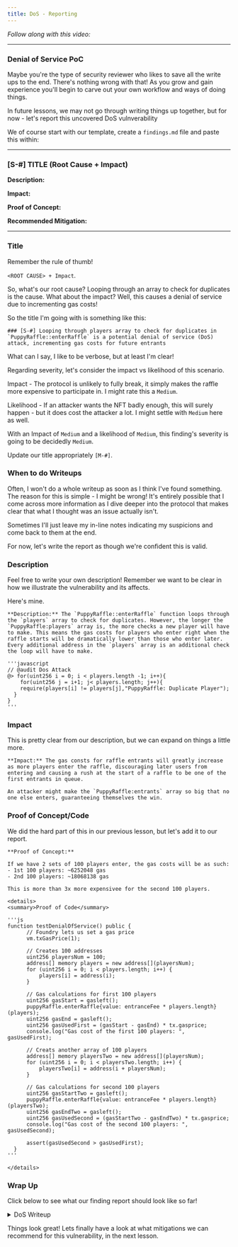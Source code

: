 ```yaml
---
title: DoS - Reporting
---
```


_Follow along with this video:_

---

### Denial of Service PoC

Maybe you're the type of security reviewer who likes to save all the write ups to the end. There's nothing wrong with that! As you grow and gain experience you'll begin to carve out your own workflow and ways of doing things.

In future lessons, we may not go through writing things up together, but for now - let's report this uncovered DoS vulnverability

We of course start with our template, create a `findings.md` file and paste this within:

---

### [S-#] TITLE (Root Cause + Impact)

**Description:**

**Impact:**

**Proof of Concept:**

**Recommended Mitigation:**

---

### Title

Remember the rule of thumb!

`<ROOT CAUSE> + Impact`.

So, what's our root cause? Looping through an array to check for duplicates is the cause. What about the impact? Well, this causes a denial of service due to incrementing gas costs!

So the title I'm going with is something like this:

```
### [S-#] Looping through players array to check for duplicates in `PuppyRaffle::enterRaffle` is a potential denial of service (DoS) attack, incrementing gas costs for future entrants
```

What can I say, I like to be verbose, but at least I'm clear!

Regarding severity, let's consider the impact vs likelihood of this scenario.

Impact - The protocol is unlikely to fully break, it simply makes the raffle more expensive to participate in. I might rate this a `Medium`.

Likelihood - If an attacker wants the NFT badly enough, this will surely happen - but it does cost the attacker a lot. I might settle with `Medium` here as well.

With an Impact of `Medium` and a likelihood of `Medium`, this finding's severity is going to be decidedly `Medium`.

Update our title appropriately `[M-#]`.

### When to do Writeups

Often, I won't do a whole writeup as soon as I think I've found something. The reason for this is simple - I might be wrong! It's entirely possible that I come across more information as I dive deeper into the protocol that makes clear that what I thought was an issue actually isn't.

Sometimes I'll just leave my in-line notes indicating my suspicions and come back to them at the end.

For now, let's write the report as though we're confident this is valid.

### Description

Feel free to write your own description! Remember we want to be clear in how we illustrate the vulnerability and its affects.

Here's mine.

```
**Description:** The `PuppyRaffle::enterRaffle` function loops through the `players` array to check for duplicates. However, the longer the `PuppyRaffle:players` array is, the more checks a new player will have to make. This means the gas costs for players who enter right when the raffle starts will be dramatically lower than those who enter later. Every additional address in the `players` array is an additional check the loop will have to make.

'''javascript
// @audit Dos Attack
@> for(uint256 i = 0; i < players.length -1; i++){
    for(uint256 j = i+1; j< players.length; j++){
    require(players[i] != players[j],"PuppyRaffle: Duplicate Player");
  }
}
'''
```

### Impact

This is pretty clear from our description, but we can expand on things a little more.

```
**Impact:** The gas consts for raffle entrants will greatly increase as more players enter the raffle, discouraging later users from entering and causing a rush at the start of a raffle to be one of the first entrants in queue.

An attacker might make the `PuppyRaffle:entrants` array so big that no one else enters, guaranteeing themselves the win.
```

### Proof of Concept/Code

We did the hard part of this in our previous lesson, but let's add it to our report.

```
**Proof of Concept:**

If we have 2 sets of 100 players enter, the gas costs will be as such:
- 1st 100 players: ~6252048 gas
- 2nd 100 players: ~18068138 gas

This is more than 3x more expensivee for the second 100 players.

<details>
<summary>Proof of Code</summary>

'''js
function testDenialOfService() public {
      // Foundry lets us set a gas price
      vm.txGasPrice(1);

      // Creates 100 addresses
      uint256 playersNum = 100;
      address[] memory players = new address[](playersNum);
      for (uint256 i = 0; i < players.length; i++) {
          players[i] = address(i);
      }

      // Gas calculations for first 100 players
      uint256 gasStart = gasleft();
      puppyRaffle.enterRaffle{value: entranceFee * players.length}(players);
      uint256 gasEnd = gasleft();
      uint256 gasUsedFirst = (gasStart - gasEnd) * tx.gasprice;
      console.log("Gas cost of the first 100 players: ", gasUsedFirst);

      // Creats another array of 100 players
      address[] memory playersTwo = new address[](playersNum);
      for (uint256 i = 0; i < playersTwo.length; i++) {
          playersTwo[i] = address(i + playersNum);
      }

      // Gas calculations for second 100 players
      uint256 gasStartTwo = gasleft();
      puppyRaffle.enterRaffle{value: entranceFee * players.length}(playersTwo);
      uint256 gasEndTwo = gasleft();
      uint256 gasUsedSecond = (gasStartTwo - gasEndTwo) * tx.gasprice;
      console.log("Gas cost of the second 100 players: ", gasUsedSecond);

      assert(gasUsedSecond > gasUsedFirst);
  }
'''

</details>
```

### Wrap Up

Click below to see what our finding report should look like so far!

<details>
<Summary>DoS Writeup</summary>

### [M-#] Looping through players array to check for duplicates in `PuppyRaffle::enterRaffle` is a potential denial of service (DoS) attack, incrementing gas costs for future entrants

**Description:** The `PuppyRaffle::enterRaffle` function loops through the `players` array to check for duplicates. However, the longer the `PuppyRaffle:players` array is, the more checks a new player will have to make. This means the gas costs for players who enter right when the raffle starts will be dramatically lower than those who enter later. Every additional address in the `players` array is an additional check the loop will have to make.

```javascript
// @audit Dos Attack
@> for(uint256 i = 0; i < players.length -1; i++){
    for(uint256 j = i+1; j< players.length; j++){
    require(players[i] != players[j],"PuppyRaffle: Duplicate Player");
  }
}
```

**Impact:** The gas consts for raffle entrants will greatly increase as more players enter the raffle, discouraging later users from entering and causing a rush at the start of a raffle to be one of the first entrants in queue.

An attacker might make the `PuppyRaffle:entrants` array so big that no one else enters, guaranteeing themselves the win.

**Proof of Concept:**

If we have 2 sets of 100 players enter, the gas costs will be as such:

- 1st 100 players: ~6252048 gas
- 2nd 100 players: ~18068138 gas

This is more than 3x more expensivee for the second 100 players.

<details>
<summary>Proof of Code</summary>

```js
function testDenialOfService() public {
      // Foundry lets us set a gas price
      vm.txGasPrice(1);

      // Creates 100 addresses
      uint256 playersNum = 100;
      address[] memory players = new address[](playersNum);
      for (uint256 i = 0; i < players.length; i++) {
          players[i] = address(i);
      }

      // Gas calculations for first 100 players
      uint256 gasStart = gasleft();
      puppyRaffle.enterRaffle{value: entranceFee * players.length}(players);
      uint256 gasEnd = gasleft();
      uint256 gasUsedFirst = (gasStart - gasEnd) * tx.gasprice;
      console.log("Gas cost of the first 100 players: ", gasUsedFirst);

      // Creats another array of 100 players
      address[] memory playersTwo = new address[](playersNum);
      for (uint256 i = 0; i < playersTwo.length; i++) {
          playersTwo[i] = address(i + playersNum);
      }

      // Gas calculations for second 100 players
      uint256 gasStartTwo = gasleft();
      puppyRaffle.enterRaffle{value: entranceFee * players.length}(playersTwo);
      uint256 gasEndTwo = gasleft();
      uint256 gasUsedSecond = (gasStartTwo - gasEndTwo) * tx.gasprice;
      console.log("Gas cost of the second 100 players: ", gasUsedSecond);

      assert(gasUsedSecond > gasUsedFirst);
  }
```

</details>
:br

**Recommended Mitigations:**

</details>


Things look great! Lets finally have a look at what mitigations we can recommend for this vulnerability, in the next lesson.
